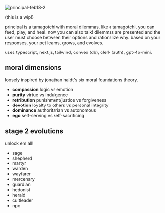 ![principal-feb18-2](https://github.com/user-attachments/assets/843f5f33-d079-4316-8352-15ffc44138e1)

(this is a wip!)

principal is a tamagotchi with moral dilemmas. like a tamagotchi, you can feed, play, and heal. now you can also talk! dilemmas are presented and the user must choose between their options and rationalize why. based on your responses, your pet learns, grows, and evolves.

uses typescript, next.js, tailwind, convex (db), clerk (auth), gpt-4o-mini.

## moral dimensions
loosely inspired by jonathan haidt's six moral foundations theory.

- **compassion** logic vs emotion
- **purity** virtue vs indulgence
- **retribution** punishment/justice vs forgiveness
- **devotion** loyalty to others vs personal integrity
- **dominance** authoritarian vs autonomous
- **ego** self-serving vs self-sacrificing

## stage 2 evolutions
unlock em all!
- sage
- shepherd
- martyr
- warden
- wayfarer
- mercenary
- guardian
- hedonist
- herald
- cultleader
- npc
